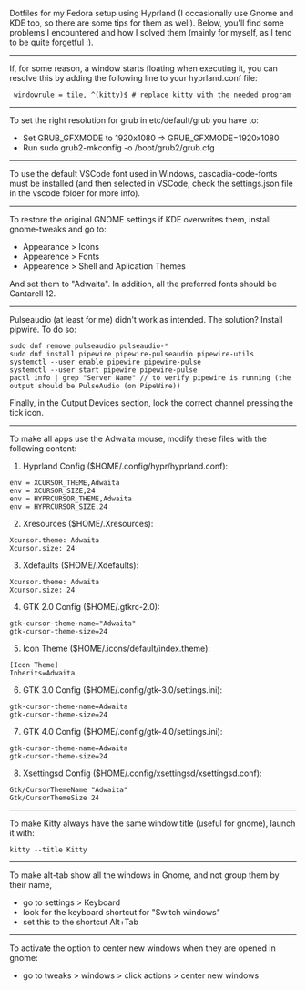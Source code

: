 Dotfiles for my Fedora setup using Hyprland (I occasionally use Gnome and KDE too, so there are some tips for them as well).
Below, you'll find some problems I encountered and how I solved them (mainly for myself, as I tend to be quite forgetful :).
***
If, for some reason, a window starts floating when executing it, you can resolve this by adding the following line to your hyprland.conf file:
```
 windowrule = tile, ^(kitty)$ # replace kitty with the needed program
```
***
To set the right resolution for grub in etc/default/grub you have to:
- Set GRUB_GFXMODE to 1920x1080 => GRUB_GFXMODE=1920x1080
- Run sudo grub2-mkconfig -o /boot/grub2/grub.cfg
***
To use the default VSCode font used in Windows, cascadia-code-fonts must be installed (and then selected in VSCode, check the settings.json file in the vscode folder for more info).
***
To restore the original GNOME settings if KDE overwrites them, install gnome-tweaks and go to:
- Appearance > Icons
- Appearence > Fonts
- Appearence > Shell and Aplication Themes

And set them to "Adwaita". In addition, all the preferred fonts should be Cantarell 12.
***
Pulseaudio (at least for me) didn't work as intended. The solution? Install pipwire. To do so:
````
sudo dnf remove pulseaudio pulseaudio-*
sudo dnf install pipewire pipewire-pulseaudio pipewire-utils
systemctl --user enable pipewire pipewire-pulse
systemctl --user start pipewire pipewire-pulse
pactl info | grep "Server Name" // to verify pipewire is running (the output should be PulseAudio (on PipeWire))
````
Finally, in the Output Devices section, lock the correct channel pressing the tick icon.
***
To make all apps use the Adwaita mouse, modify these files with the following content:
1. Hyprland Config ($HOME/.config/hypr/hyprland.conf):
```
env = XCURSOR_THEME,Adwaita
env = XCURSOR_SIZE,24
env = HYPRCURSOR_THEME,Adwaita
env = HYPRCURSOR_SIZE,24
```
2. Xresources ($HOME/.Xresources):
```
Xcursor.theme: Adwaita
Xcursor.size: 24
```
3. Xdefaults ($HOME/.Xdefaults):
```
Xcursor.theme: Adwaita
Xcursor.size: 24
```
4. GTK 2.0 Config ($HOME/.gtkrc-2.0):
```
gtk-cursor-theme-name="Adwaita"
gtk-cursor-theme-size=24
```
5. Icon Theme ($HOME/.icons/default/index.theme):
```
[Icon Theme]
Inherits=Adwaita
```
6. GTK 3.0 Config ($HOME/.config/gtk-3.0/settings.ini):
```
gtk-cursor-theme-name=Adwaita
gtk-cursor-theme-size=24
```
7. GTK 4.0 Config ($HOME/.config/gtk-4.0/settings.ini):
```
gtk-cursor-theme-name=Adwaita
gtk-cursor-theme-size=24
```
8. Xsettingsd Config ($HOME/.config/xsettingsd/xsettingsd.conf):
```
Gtk/CursorThemeName "Adwaita"
Gtk/CursorThemeSize 24
```
***
To make Kitty always have the same window title (useful for gnome), launch it with:
```
kitty --title Kitty
```
***
To make alt-tab show all the windows in Gnome, and not group them by their name, 
- go to settings > Keyboard
- look for the keyboard shortcut for "Switch windows"
- set this to the shortcut Alt+Tab
***
To activate the option to center new windows when they are opened in gnome:
- go to tweaks > windows > click actions > center new windows

